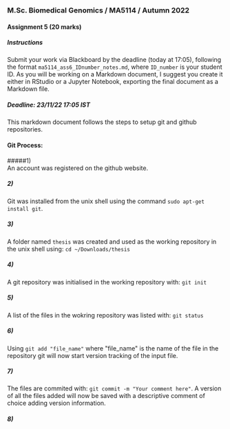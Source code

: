 ### M.Sc. Biomedical Genomics / MA5114 / Autumn 2022  
  
#### Assignment 5 (20 marks)  
  
##### Instructions  
Submit your work via Blackboard by the deadline (today at 17:05), following the format `ma5114_ass6_IDnumber_notes.md`, where `ID_number` is your student ID. As you will be working on a Markdown document, I suggest you create it either in RStudio or a Jupyter Notebook, exporting the final document as a Markdown file.  
  
  
##### Deadline: 23/11/22 17:05 IST  
This markdown document follows the steps to setup git and github repositories.  
  
  
  
#### Git Process:  
  
#####1)  
An account was registered on the github website.  

##### 2)
Git was installed from the unix shell using the command `sudo apt-get install git`.  

##### 3)
A folder named `thesis` was created and used as the working repository in the unix shell using: `cd ~/Downloads/thesis`  
  
##### 4)  
A git repository was initialised in the working repository with: `git init`  
  
##### 5)  
A list of the files in the wokring repository was listed with: `git status`  
  
##### 6)  
Using `git add "file_name"` where "file_name" is the name of the file in the repository git will now start version tracking of the input file.  
  
##### 7)  
The files are commited with: `git commit -m "Your comment here"`. A version of all the files added will now be saved with a descriptive comment of choice adding version information.  
  
##### 8)

 
